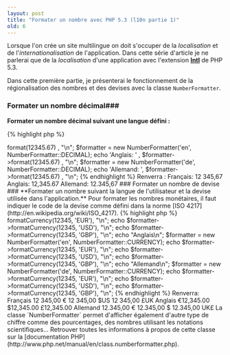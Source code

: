 ```yaml
---
layout: post
title: "Formater un nombre avec PHP 5.3 (l10n partie 1)"
old: 6
---
```


Lorsque l'on crée un site multilingue on doit s'occuper de la *localisation* et  de l'*internationalisation* de l'application. Dans cette série d'article je ne parlerai que de la *localisation* d'une application avec l'extension **[Intl](http://www.php.net/manual/en/intro.intl.php)** de PHP 5.3.

Dans cette première partie, je présenterai le fonctionnement de la régionalisation des nombres et des devises avec la classe `NumberFormatter`.

### Formater un nombre décimal###

**Formater un nombre décimal suivant une langue défini :**

{% highlight php %}
<?php
$formatter = new NumberFormatter('fr', NumberFormatter::DECIMAL);
echo 'Français: ' , $formatter->format(12345.67) , "\n";

$formatter = new NumberFormatter('en', NumberFormatter::DECIMAL);
echo 'Anglais: ' , $formatter->format(12345.67) , "\n";

$formatter = new NumberFormatter('de', NumberFormatter::DECIMAL);
echo 'Allemand: ', $formatter->format(12345.67) , "\n";
{% endhighlight %}

Renverra :

    Français: 12 345,67
    Anglais: 12,345.67
    Allemand: 12.345,67

### Formater un nombre de devise ###

**Formater un nombre suivant la langue de l'utilisateur et la devise utilisée dans l'application.**

Pour formater les nombres monétaires, il faut indiquer le code de la devise comme défini dans la norme [ISO 4217](http://en.wikipedia.org/wiki/ISO_4217).

{% highlight php %}
<?php
echo "Français\n";
$formatter = new NumberFormatter('fr', NumberFormatter::CURRENCY);
echo $formatter->formatCurrency(12345, 'EUR'), "\n";
echo $formatter->formatCurrency(12345, 'USD'), "\n";
echo $formatter->formatCurrency(12345, 'GBP'), "\n";

echo "Anglais\n";
$formatter = new NumberFormatter('en', NumberFormatter::CURRENCY);
echo $formatter->formatCurrency(12345, 'EUR'), "\n";
echo $formatter->formatCurrency(12345, 'USD'), "\n";
echo $formatter->formatCurrency(12345, 'GBP'), "\n";

echo "Allemand\n";
$formatter = new NumberFormatter('de', NumberFormatter::CURRENCY);
echo $formatter->formatCurrency(12345, 'EUR'), "\n";
echo $formatter->formatCurrency(12345, 'USD'), "\n";
echo $formatter->formatCurrency(12345, 'GBP'), "\n";
{% endhighlight %}

Renverra:

    Français
    12 345,00 €
    12 345,00 $US
    12 345,00 £UK

    Anglais
    €12,345.00
    $12,345.00
    £12,345.00

    Allemand
    12.345,00 €
    12.345,00 $
    12.345,00 UK£

La classe `NumberFormatter` permet d'afficher également d'autre type de chiffre comme des pourcentages, des nombres utilisant les notations scientifiques...

Retrouver toutes les informations à propos de cette classe sur la [documentation PHP](http://www.php.net/manual/en/class.numberformatter.php).
